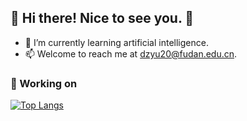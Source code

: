 ## **👋 Hi there! Nice to see you. 👋**

- 🌱 I’m currently learning artificial intelligence.
- 📫 Welcome to reach me at dzyu20@fudan.edu.cn.

### 🦾 Working on

[![Top Langs](https://github-readme-stats.vercel.app/api/top-langs/?username=lumeilevel)](https://github.com/anuraghazra/github-readme-stats)

